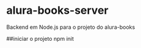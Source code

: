 # alura-books-server
 Backend em Node.js para o projeto do alura-books

##iniciar o projeto
npm init
